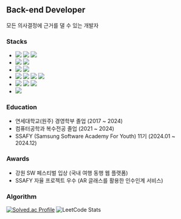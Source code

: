 ## Back-end Developer
모든 의사결정에 근거를 댈 수 있는 개발자

### Stacks
- <img src="https://img.shields.io/badge/Java-007396?style=flat-square&logo=Java&logoColor=white"/> <img src="https://img.shields.io/badge/C-A8B9CC?style=flat-square&logo=C&logoColor=white"/> <img src="https://img.shields.io/badge/C%23-239120?style=flat-square&logo=C&logoColor=white"/>
- <img src="https://img.shields.io/badge/Spring%20MVC-6DB33F?style=flat-square&logo=Spring&logoColor=white"/> <img src="https://img.shields.io/badge/Spring%20Webflux-6DB33F?style=flat-square&logo=Spring&logoColor=white"/>
- <img src="https://img.shields.io/badge/MySQL-4479A1?style=flat-square&logo=MySQL&logoColor=white"/> <img src="https://img.shields.io/badge/MariaDB-003545?style=flat-square&logo=MariaDB&logoColor=white"/>
- <img src="https://img.shields.io/badge/Docker-2496ED?style=flat-square&logo=Docker&logoColor=white"/> <img src="https://img.shields.io/badge/Docker%20Compose-2496ED?style=flat-square&logo=Docker&logoColor=white"/> <img src="https://img.shields.io/badge/Nginx-009639?style=flat-square&logo=Nginx&logoColor=white"/> <img src="https://img.shields.io/badge/Jenkins-D24939?style=flat-square&logo=Jenkins&logoColor=white"/>
- <img src="https://img.shields.io/badge/Git-F05032?style=flat-square&logo=Git&logoColor=white"/> <img src="https://img.shields.io/badge/GitLab-FC6D26?style=flat-square&logo=GitLab&logoColor=white"/> <img src="https://img.shields.io/badge/GitHub-181717?style=flat-square&logo=GitHub&logoColor=white"/>
- <img src="https://img.shields.io/badge/AWS%20EC2-FF9900?style=flat-square&logo=Amazon%20AWS&logoColor=white"/>

### Education
- 연세대학교(원주) 경영학부 졸업 (2017 ~ 2024)
- 컴퓨터공학과 복수전공 졸업 (2021 ~ 2024)
- SSAFY (Samsung Software Academy For Youth) 11기 (2024.01 ~ 2024.12)

### Awards
- 강원 SW 페스티벌 입상 (국내 여행 동행 웹 플랫폼)  
- SSAFY 자율 프로젝트 우수 (AR 글래스를 활용한 인수인계 서비스)

### Algorithm
[![Solved.ac Profile](http://mazassumnida.wtf/api/v2/generate_badge?boj=coco9797)](https://solved.ac/coco9797/)
![LeetCode Stats](https://leetcard.jacoblin.cool/coco9797?theme=unicorn&font=Lato&ext=contest)